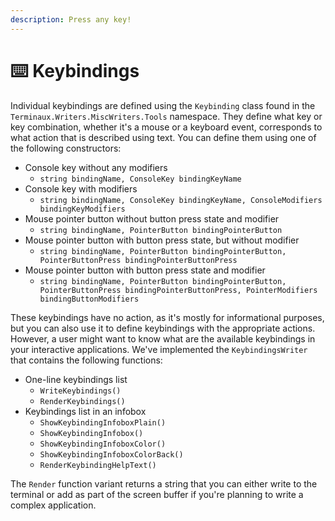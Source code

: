 ```yaml
---
description: Press any key!
---
```


# ⌨️ Keybindings

Individual keybindings are defined using the `Keybinding` class found in the `Terminaux.Writers.MiscWriters.Tools` namespace. They define what key or key combination, whether it's a mouse or a keyboard event, corresponds to what action that is described using text. You can define them using one of the following constructors:

* Console key without any modifiers
  * `string bindingName, ConsoleKey bindingKeyName`
* Console key with modifiers
  * `string bindingName, ConsoleKey bindingKeyName, ConsoleModifiers bindingKeyModifiers`
* Mouse pointer button without button press state and modifier
  * `string bindingName, PointerButton bindingPointerButton`
* Mouse pointer button with button press state, but without modifier
  * `string bindingName, PointerButton bindingPointerButton, PointerButtonPress bindingPointerButtonPress`
* Mouse pointer button with button press state and modifier
  * `string bindingName, PointerButton bindingPointerButton, PointerButtonPress bindingPointerButtonPress, PointerModifiers bindingButtonModifiers`

These keybindings have no action, as it's mostly for informational purposes, but you can also use it to define keybindings with the appropriate actions. However, a user might want to know what are the available keybindings in your interactive applications. We've implemented the `KeybindingsWriter` that contains the following functions:

* One-line keybindings list
  * `WriteKeybindings()`
  * `RenderKeybindings()`
* Keybindings list in an infobox
  * `ShowKeybindingInfoboxPlain()`
  * `ShowKeybindingInfobox()`
  * `ShowKeybindingInfoboxColor()`
  * `ShowKeybindingInfoboxColorBack()`
  * `RenderKeybindingHelpText()`

The `Render` function variant returns a string that you can either write to the terminal or add as part of the screen buffer if you're planning to write a complex application.
